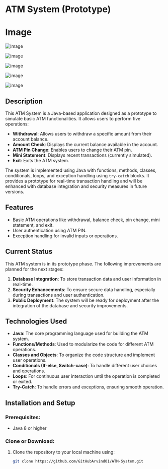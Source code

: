 # ATM System (Prototype)
# Image
![image](https://github.com/user-attachments/assets/101f4cf7-5e11-4127-a3c8-00fb4105e778)

![image](https://github.com/user-attachments/assets/474b798d-4eca-4edf-98ab-93115da480d9)

![image](https://github.com/user-attachments/assets/2d91b798-b247-474e-9b93-d7ed265ddeeb)

![image](https://github.com/user-attachments/assets/f0ac82e1-2143-47f0-a695-0ae0cd9ac46d)

![image](https://github.com/user-attachments/assets/f1b915c9-2a79-4632-aef3-2dc1f505b4d9)


## Description
This ATM System is a Java-based application designed as a prototype to simulate basic ATM functionalities. It allows users to perform five operations:

- **Withdrawal**: Allows users to withdraw a specific amount from their account balance.
- **Amount Check**: Displays the current balance available in the account.
- **ATM Pin Change**: Enables users to change their ATM pin.
- **Mini Statement**: Displays recent transactions (currently simulated).
- **Exit**: Exits the ATM system.

The system is implemented using Java with functions, methods, classes, conditionals, loops, and exception handling using `try-catch` blocks. It provides a prototype for real-time transaction handling and will be enhanced with database integration and security measures in future versions.

## Features
- Basic ATM operations like withdrawal, balance check, pin change, mini statement, and exit.
- User authentication using ATM PIN.
- Exception handling for invalid inputs or operations.

## Current Status
This ATM system is in its prototype phase. The following improvements are planned for the next stages:
1. **Database Integration**: To store transaction data and user information in real-time.
2. **Security Enhancements**: To ensure secure data handling, especially during transactions and user authentication.
3. **Public Deployment**: The system will be ready for deployment after the integration of the database and security improvements.

## Technologies Used
- **Java**: The core programming language used for building the ATM system.
- **Functions/Methods**: Used to modularize the code for different ATM operations.
- **Classes and Objects**: To organize the code structure and implement user operations.
- **Conditionals (If-else, Switch-case)**: To handle different user choices and operations.
- **Loops**: For continuous user interaction until the operation is completed or exited.
- **Try-Catch**: To handle errors and exceptions, ensuring smooth operation.

## Installation and Setup

### Prerequisites:
- Java 8 or higher

### Clone or Download:
1. Clone the repository to your local machine using:
   ```bash
   git clone https://github.com/GitHubArvind01/ATM-System.git
